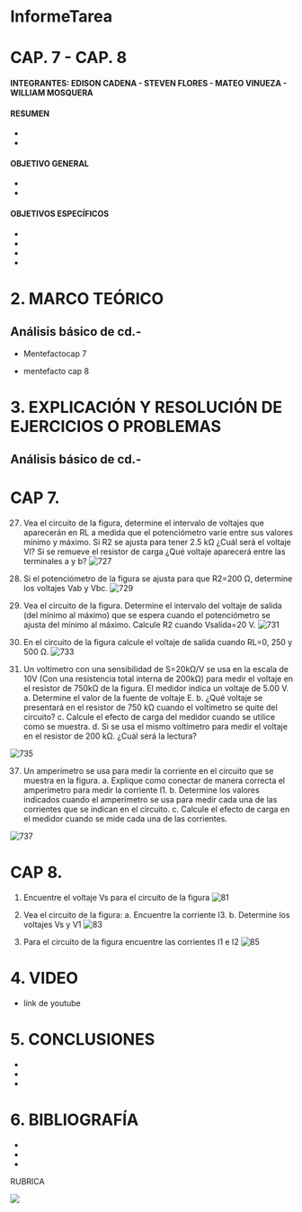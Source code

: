 # InformeTarea

# CAP. 7 - CAP. 8

#### INTEGRANTES: EDISON CADENA - STEVEN FLORES - MATEO VINUEZA - WILLIAM MOSQUERA

#### RESUMEN

*
*

  #### OBJETIVO GENERAL

*
*


  #### OBJETIVOS ESPECÍFICOS

*
*
*
*


# 2. MARCO TEÓRICO

## Análisis básico de cd.-




* Mentefactocap 7

* mentefacto cap 8




# 3. EXPLICACIÓN Y RESOLUCIÓN DE EJERCICIOS O PROBLEMAS

## Análisis básico de cd.-

# CAP 7.

27. Vea el circuito de la figura, determine el intervalo de voltajes que aparecerán en RL a medida que el potenciómetro varíe entre sus valores mínimo y máximo. Si R2 se ajusta para tener 2.5 kΩ ¿Cuál será el voltaje Vl? Si se remueve el resistor de carga ¿Qué voltaje aparecerá entre las terminales a y b?
![727](https://user-images.githubusercontent.com/84453557/125562206-74b15a77-8b50-466d-b830-eb4ba4aede38.png)



29. Si el potenciómetro de la figura se ajusta para que R2=200 Ω, determine los voltajes Vab y Vbc.
![729](https://user-images.githubusercontent.com/84453557/125562231-f790ae16-ff09-4cc0-936f-d622cdd2c7c1.png)



31. Vea el circuito de la figura. Determine el intervalo del voltaje de salida (del mínimo al máximo) que se espera cuando el potenciómetro se ajusta del mínimo al máximo. Calcule R2 cuando Vsalida=20 V.
![731](https://user-images.githubusercontent.com/84453557/125562239-1d9d938d-fda5-4d30-9714-c35b55470c5b.png)



33. En el circuito de la figura calcule el voltaje de salida cuando RL=0, 250 y 500 Ω.
![733](https://user-images.githubusercontent.com/84453557/125562248-08db8e23-d491-4285-9868-b2868ff80887.png)



35. Un voltímetro con una sensibilidad de S=20kΩ/V se usa en la escala de 10V (Con una resistencia total interna de 200kΩ) para medir el voltaje en el resistor de 750kΩ de la figura. El medidor indica un voltaje de 5.00 V.
a. Determine el valor de la fuente de voltaje E.
b. ¿Qué voltaje se presentará en el resistor de 750 kΩ cuando el voltímetro se quite del circuito?
c. Calcule el efecto de carga del medidor cuando se utilice como se muestra.
d. Si se usa el mismo voltímetro para medir el voltaje en el resistor de 200 kΩ. ¿Cuál será la lectura?

![735](https://user-images.githubusercontent.com/84453557/125562253-00fadc9b-3496-4d9c-b372-40f9fff925a7.png)


37. Un amperímetro se usa para medir la corriente en el circuito que se muestra en la figura.
a. Explique como conectar de manera correcta el amperímetro para medir la corriente I1.
b. Determine los valores indicados cuando el amperímetro se usa para medir cada una de las corrientes que se indican en el circuito.
c. Calcule el efecto de carga en el medidor cuando se mide cada una de las corrientes.

![737](https://user-images.githubusercontent.com/84453557/125562261-50bc4fb9-6ae8-4f9c-a657-2e3cbe01c629.png)




# CAP 8.

1. Encuentre el voltaje Vs para el circuito de la figura 
![81](https://user-images.githubusercontent.com/84453557/125562269-1473f73e-cbb4-4546-bc0e-e4bca7248900.png)


3. Vea el circuito de la figura:
a. Encuentre la corriente I3.
b. Determine los voltajes Vs y V1
![83](https://user-images.githubusercontent.com/84453557/125562275-90d1ef3a-6755-4c1a-b455-2cf374c3c5d8.png)


5. Para el circuito de la figura encuentre las corrientes I1 e I2
![85](https://user-images.githubusercontent.com/84453557/125562279-0fd01c24-ff2a-4af0-97af-b0bb43e26eca.png)



# 4. VIDEO

* link de youtube

# 5. CONCLUSIONES

 * 
 *
 *
 
# 6. BIBLIOGRAFÍA

*
*
*


RUBRICA

![](https://github.com/doalulema/InformeTarea/blob/main/Tarea.png)
